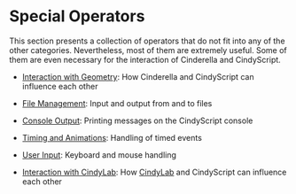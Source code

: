 # Special Operators

This section presents a collection of operators that do not fit into any of the other categories.
Nevertheless, most of them are extremely useful.
Some of them are even necessary for the interaction of Cinderella and CindyScript.

*  [Interaction with Geometry](Interaction_with_Geometry.md): How Cinderella and CindyScript can influence each other

*  [File Management](File_Management.md): Input and output from and to files

*  [Console Output](Console_Output.md): Printing messages on the CindyScript console

*  [Timing and Animations](Timing_and_Animations.md): Handling of timed events

*  [User Input](User_Input.md): Keyboard and mouse handling

*  [Interaction with CindyLab](Interaction_with_CindyLab.md): How [CindyLab](CindyLab.md) and CindyScript can influence each other
